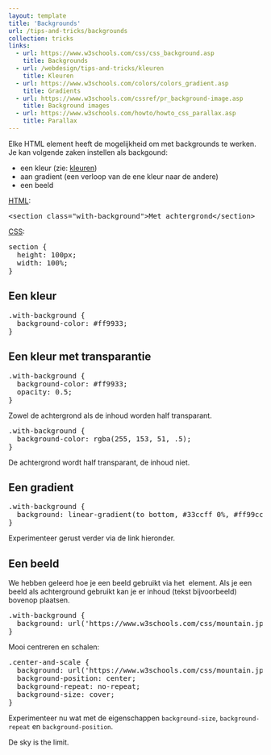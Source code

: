 ```yaml
---
layout: template
title: 'Backgrounds'
url: /tips-and-tricks/backgrounds
collection: tricks
links:
  - url: https://www.w3schools.com/css/css_background.asp 
    title: Backgrounds
  - url: /webdesign/tips-and-tricks/kleuren
    title: Kleuren
  - url: https://www.w3schools.com/colors/colors_gradient.asp
    title: Gradients  
  - url: https://www.w3schools.com/cssref/pr_background-image.asp
    title: Background images
  - url: https://www.w3schools.com/howto/howto_css_parallax.asp
    title: Parallax
---
```

Elke HTML element heeft de mogelijkheid om met backgrounds te werken. Je kan volgende zaken instellen als backgound:
* een kleur (zie: <a href="/webdesign/tips-and-tricks/kleuren">kleuren</a>)
* aan gradient (een verloop van de ene kleur naar de andere)
* een beeld

<u>HTML</u>:
<pre data-enlighter-theme="beyond" data-enlighter-language="html">
&lt;section class="with-background"&gt;Met achtergrond&lt;/section&gt;
</pre>

<u>CSS</u>:
<pre data-enlighter-theme="beyond" data-enlighter-language="css">
section {
  height: 100px;
  width: 100%;
}
</pre>

## Een kleur

<pre data-enlighter-theme="beyond" data-enlighter-language="css">
.with-background {
  background-color: #ff9933;
}
</pre>

## Een kleur met transparantie
<pre data-enlighter-theme="beyond" data-enlighter-language="css">
.with-background {
  background-color: #ff9933;
  opacity: 0.5;
}
</pre>
Zowel de achtergrond als de inhoud worden half transparant.

<pre data-enlighter-theme="beyond" data-enlighter-language="css">
.with-background {
  background-color: rgba(255, 153, 51, .5);
}
</pre>
De achtergrond wordt half transparant, de inhoud niet.

## Een gradient
<pre data-enlighter-theme="beyond" data-enlighter-language="css">
.with-background {
  background: linear-gradient(to bottom, #33ccff 0%, #ff99cc 100%);
}
</pre>
Experimenteer gerust verder via de link hieronder.

## Een beeld
We hebben geleerd hoe je een beeld gebruikt via het <code><img></code> element. Als je een beeld als achterground gebruikt kan je er inhoud (tekst bijvoorbeeld) bovenop plaatsen.

<pre data-enlighter-theme="beyond" data-enlighter-language="css">
.with-background {
  background: url('https://www.w3schools.com/css/mountain.jpg');
}
</pre>

Mooi centreren en schalen:
<pre data-enlighter-theme="beyond" data-enlighter-language="css">
.center-and-scale {
  background: url('https://www.w3schools.com/css/mountain.jpg');
  background-position: center;
  background-repeat: no-repeat;
  background-size: cover;
}
</pre>

Experimenteer nu wat met de eigenschappen  <code>background-size</code>, <code>background-repeat</code> en <code>background-position</code>.

De sky is the limit.